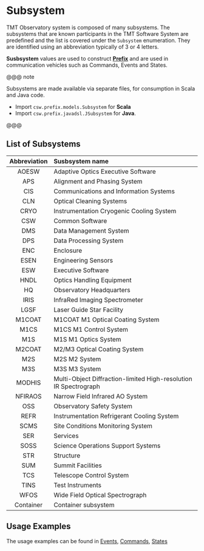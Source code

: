 # Subsystem

TMT Observatory system is composed of many subsystems. The subsystems that are known participants in the TMT Software
System are predefined and the list is covered under the `Subsystem` enumeration. They are identified using an
abbreviation typically of 3 or 4 letters.

**Susbsystem** values are used to construct **[Prefix](commands.html#Prefix)** and are used in communication vehicles
such as Commands, Events and States.

@@@ note

Subsystems are made available via separate files, for consumption in Scala and Java code.

* Import `csw.prefix.models.Subsystem` for **Scala**
* Import `csw.prefix.javadsl.JSubsystem` for **Java**.

@@@

## List of Subsystems

| Abbreviation | Susbsystem name                                                  |
| :----------: | :--------------------------------------------------------------- |
|    AOESW     | Adaptive Optics Executive Software                               |
|     APS      | Alignment and Phasing System                                     |
|     CIS      | Communications and Information Systems                           |
|     CLN      | Optical Cleaning Systems                                         |
|     CRYO     | Instrumentation Cryogenic Cooling System                         |
|     CSW      | Common Software                                                  |
|     DMS      | Data Management System                                           |
|     DPS      | Data Processing System                                           |
|     ENC      | Enclosure                                                        |
|     ESEN     | Engineering Sensors                                              |
|     ESW      | Executive Software                                               |
|     HNDL     | Optics Handling Equipment                                        |
|      HQ      | Observatory Headquarters                                         |
|     IRIS     | InfraRed Imaging Spectrometer                                    |
|     LGSF     | Laser Guide Star Facility                                        |
|    M1COAT    | M1COAT M1 Optical Coating System                                 |
|     M1CS     | M1CS M1 Control System                                           |
|     M1S      | M1S M1 Optics System                                             |
|    M2COAT    | M2/M3 Optical Coating System                                     |
|     M2S      | M2S M2 System                                                    |
|     M3S      | M3S M3 System                                                    |
|    MODHIS    | Multi-Object Diffraction-limited High-resolution IR Spectrograph |
|   NFIRAOS    | Narrow Field Infrared AO System                                  |
|     OSS      | Observatory Safety System                                        |
|     REFR     | Instrumentation Refrigerant Cooling System                       |
|     SCMS     | Site Conditions Monitoring System                                |
|     SER      | Services                                                         |
|     SOSS     | Science Operations Support Systems                               |
|     STR      | Structure                                                        |
|     SUM      | Summit Facilities                                                |
|     TCS      | Telescope Control System                                         |
|     TINS     | Test Instruments                                                 |
|     WFOS     | Wide Field Optical Spectrograph                                  |
|  Container   | Container subsystem                                              |

## Usage Examples

The usage examples can be found in [Events](events.html), [Commands](commands.html), [States](states.html)